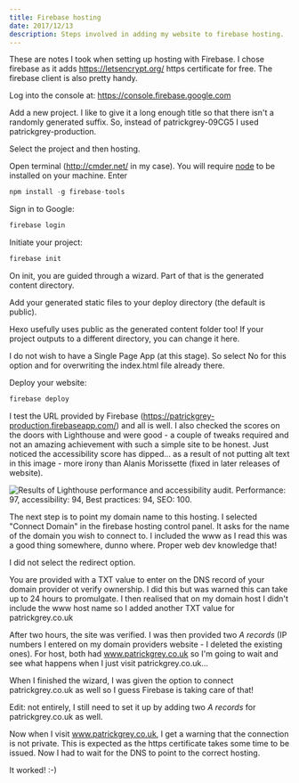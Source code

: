 ```yaml
---
title: Firebase hosting
date: 2017/12/13
description: Steps involved in adding my website to firebase hosting.
---
```

These are notes I took when setting up hosting with Firebase. I chose firebase as it adds https://letsencrypt.org/ https certificate for free. The firebase client is also pretty handy.

Log into the console at: https://console.firebase.google.com

Add a new project. I like to give it a long enough title so that there isn't a randomly generated suffix. So, instead of patrickgrey-09CG5 I used patrickgrey-production.

Select the project and then hosting.

Open terminal (http://cmder.net/ in my case). You will require [node](https://nodejs.org/) to be installed on your machine. Enter
```javascript
npm install -g firebase-tools
```
Sign in to Google:
```javascript
firebase login
```
Initiate your project:
```javascript
firebase init
```
On init, you are guided through a wizard. Part of that is the generated content directory.

Add your generated static files to your deploy directory (the default is public).

Hexo usefully uses public as the generated content folder too! If your project outputs to a different directory, you can change it here.

I do not wish to have a Single Page App (at this stage). So select No for this option and for overwriting the index.html file already there.

Deploy your website:
```javascript
firebase deploy
```
I test the URL provided by Firebase (https://patrickgrey-production.firebaseapp.com/) and all is well. I also checked the scores on the doors with Lighthouse and were good - a couple of tweaks required and not an amazing achievement with such a simple site to be honest. Just noticed the accessibility score has dipped... as a result of not putting alt text in this image - more irony than Alanis Morissette (fixed in later releases of website).

<img class="pg-image-post-full pg-image-post-border" style="max-width:593px;" src="/2017/12/firebase-hosting/hosted-lighthouse-audit.gif" alt="Results of Lighthouse performance and accessibility audit. Performance: 97, accessibility: 94, Best practices: 94, SEO: 100.">

The next step is to point my domain name to this hosting. I selected "Connect Domain" in the firebase hosting control panel. It asks for the name of the domain you wish to connect to. I included the www as I read this was a good thing somewhere, dunno where. Proper web dev knowledge that!

I did not select the redirect option.

You are provided with a TXT value to enter on the DNS record of your domain provider ot verify ownership. I did this but was warned this can take up to 24 hours to promulgate. I then realised that on my domain host I didn't include the www host name so I added another TXT value for patrickgrey.co.uk

After two hours, the site was verified. I was then provided two *A records* (IP numbers I entered on my domain providers website - I deleted the existing ones). For host, both had www.patrickgrey.co.uk so I'm going to wait and see what happens when I just visit patrickgrey.co.uk...

When I finished the wizard, I was given the option to connect patrickgrey.co.uk as well so I guess Firebase is taking care of that!

Edit: not entirely, I still need to set it up by adding two *A records* for patrickgrey.co.uk as well.

Now when I visit www.patrickgrey.co.uk, I get a warning that the connection is not private. This is expected as the https certificate takes some time to be issued. Now I had to wait for the DNS to point to the correct hosting. 

It worked! :-)